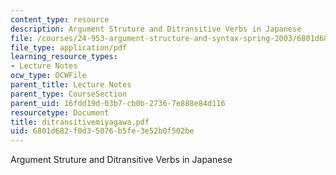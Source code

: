```yaml
---
content_type: resource
description: Argument Struture and Ditransitive Verbs in Japanese
file: /courses/24-953-argument-structure-and-syntax-spring-2003/6801d682f0d35076b5fe3e52b0f502be_ditransitivemiyagawa.pdf
file_type: application/pdf
learning_resource_types:
- Lecture Notes
ocw_type: OCWFile
parent_title: Lecture Notes
parent_type: CourseSection
parent_uid: 16fdd19d-03b7-cb0b-2736-7e888e84d116
resourcetype: Document
title: ditransitivemiyagawa.pdf
uid: 6801d682-f0d3-5076-b5fe-3e52b0f502be
---
```

Argument Struture and Ditransitive Verbs in Japanese